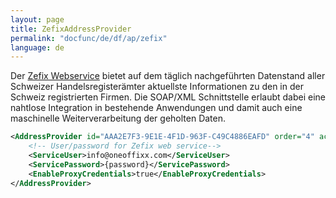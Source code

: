 ```yaml
---
layout: page
title: ZefixAddressProvider
permalink: "docfunc/de/df/ap/zefix"
language: de
---
```


Der [Zefix Webservice](https://www.e-service.admin.ch/wiki/display/openegovdoc/Zefix+Webservice) bietet auf dem täglich nachgeführten Datenstand aller Schweizer Handelsregisterämter aktuellste Informationen zu den in der Schweiz registrierten Firmen. Die SOAP/XML Schnittstelle erlaubt dabei eine nahtlose Integration in bestehende Anwendungen und damit auch eine maschinelle Weiterverarbeitung der geholten Daten.

```xml
<AddressProvider id="AAA2E7F3-9E1E-4F1D-963F-C49C4886EAFD" order="4" active="true">
    <!-- User/password for Zefix web service-->
    <ServiceUser>info@oneoffixx.com</ServiceUser>
    <ServicePassword>{password}</ServicePassword>
    <EnableProxyCredentials>true</EnableProxyCredentials>
</AddressProvider>
```